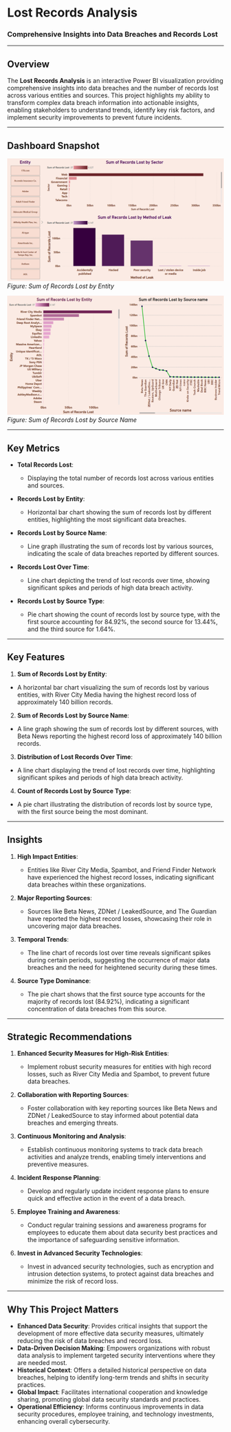 # **Lost Records Analysis**  
### **Comprehensive Insights into Data Breaches and Records Lost**  

---

## **Overview**  
The **Lost Records Analysis** is an interactive Power BI visualization providing comprehensive insights into data breaches and the number of records lost across various entities and sources. This project highlights my ability to transform complex data breach information into actionable insights, enabling stakeholders to understand trends, identify key risk factors, and implement security improvements to prevent future incidents.

---

## **Dashboard Snapshot**  

![Dashboard Image](Images/Dashboard_Image_01.png)  
*Figure: Sum of Records Lost by Entity*  

![Dashboard Image](Images/Dashboard_Image_02.png)  
*Figure: Sum of Records Lost by Source Name*  

---

## **Key Metrics**

- **Total Records Lost**:
  - Displaying the total number of records lost across various entities and sources.

- **Records Lost by Entity**:
  - Horizontal bar chart showing the sum of records lost by different entities, highlighting the most significant data breaches.

- **Records Lost by Source Name**:
  - Line graph illustrating the sum of records lost by various sources, indicating the scale of data breaches reported by different sources.

- **Records Lost Over Time**:
  - Line chart depicting the trend of lost records over time, showing significant spikes and periods of high data breach activity.

- **Records Lost by Source Type**:
  - Pie chart showing the count of records lost by source type, with the first source accounting for 84.92%, the second source for 13.44%, and the third source for 1.64%.

---

## **Key Features**

1. **Sum of Records Lost by Entity**:
  - A horizontal bar chart visualizing the sum of records lost by various entities, with River City Media having the highest record loss of approximately 140 billion records.

2. **Sum of Records Lost by Source Name**:
  - A line graph showing the sum of records lost by different sources, with Beta News reporting the highest record loss of approximately 140 billion records.

3. **Distribution of Lost Records Over Time**:
  - A line chart displaying the trend of lost records over time, highlighting significant spikes and periods of high data breach activity.

4. **Count of Records Lost by Source Type**:
  - A pie chart illustrating the distribution of records lost by source type, with the first source being the most dominant.

---

## **Insights**  

1. **High Impact Entities**:  
   - Entities like River City Media, Spambot, and Friend Finder Network have experienced the highest record losses, indicating significant data breaches within these organizations.

2. **Major Reporting Sources**:  
   - Sources like Beta News, ZDNet / LeakedSource, and The Guardian have reported the highest record losses, showcasing their role in uncovering major data breaches.

3. **Temporal Trends**:  
   - The line chart of records lost over time reveals significant spikes during certain periods, suggesting the occurrence of major data breaches and the need for heightened security during these times.

4. **Source Type Dominance**:  
   - The pie chart shows that the first source type accounts for the majority of records lost (84.92%), indicating a significant concentration of data breaches from this source.

---

## **Strategic Recommendations**  

1. **Enhanced Security Measures for High-Risk Entities**:  
   - Implement robust security measures for entities with high record losses, such as River City Media and Spambot, to prevent future data breaches.

2. **Collaboration with Reporting Sources**:  
   - Foster collaboration with key reporting sources like Beta News and ZDNet / LeakedSource to stay informed about potential data breaches and emerging threats.

3. **Continuous Monitoring and Analysis**:  
   - Establish continuous monitoring systems to track data breach activities and analyze trends, enabling timely interventions and preventive measures.

4. **Incident Response Planning**:  
   - Develop and regularly update incident response plans to ensure quick and effective action in the event of a data breach.

5. **Employee Training and Awareness**:  
   - Conduct regular training sessions and awareness programs for employees to educate them about data security best practices and the importance of safeguarding sensitive information.

6. **Invest in Advanced Security Technologies**:  
   - Invest in advanced security technologies, such as encryption and intrusion detection systems, to protect against data breaches and minimize the risk of record loss.

---

## **Why This Project Matters**  
- **Enhanced Data Security**: Provides critical insights that support the development of more effective data security measures, ultimately reducing the risk of data breaches and record loss.
- **Data-Driven Decision Making**: Empowers organizations with robust data analysis to implement targeted security interventions where they are needed most.
- **Historical Context**: Offers a detailed historical perspective on data breaches, helping to identify long-term trends and shifts in security practices.
- **Global Impact**: Facilitates international cooperation and knowledge sharing, promoting global data security standards and practices.
- **Operational Efficiency**: Informs continuous improvements in data security procedures, employee training, and technology investments, enhancing overall cybersecurity.
